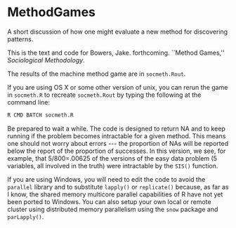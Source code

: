 MethodGames
===========

A short discussion of how one might evaluate a new method for discovering patterns. 

This is the text and code for Bowers, Jake. forthcoming. ``Method Games,''
*Sociological Methodology*. 

The results of the machine method game are in ```socmeth.Rout```.

If you are using OS X or some other version of unix, you can rerun the
game in ```socmeth.R``` to recreate ```socmeth.Rout``` by typing the
following at the command line:

```bash
R CMD BATCH socmeth.R
```

Be prepared to wait a while. The code is designed to return NA and to keep
running if the problem becomes intractable for a given method. This means one
should not worry about errors --- the proportion of NAs will be reported below
the report of the proportion of successes. In this version, we see, for
example, that 5/800=.00625 of the versions of the easy data problem (5
variables, all involved in the truth) were intractable by the ```SIS()```
function.

If you are using Windows, you will need to edit the code to avoid the
```parallel``` library and to substitute ```lapply()``` or ```replicate()```
because, as far as I know, the shared memory multicore parallel capabilities
of R have not yet been ported to Windows. You can also setup your own local or remote cluster
using distributed memory parallelism using the ```snow``` package and
```parLapply()```.
